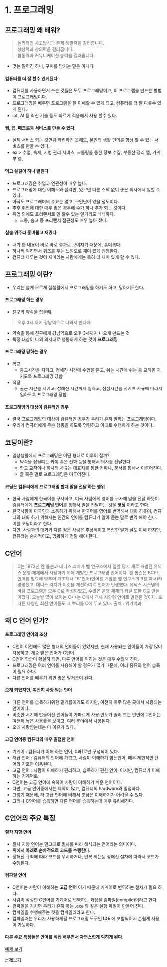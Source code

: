 # 1. 프로그래밍

## 프로그래밍 왜 배워?

> 논리적인 사고방식과 문제 해결력을 길러줍니다.  
> 상상력과 창의력을 길러줍니다.  
> 협동력과 커뮤니케이션 능력을 길러줍니다.

* 맞는 말이긴 하나, 구미를 당기는 말은 아니다

#### 컴퓨터를 더 잘 할수 있게된다
* 컴퓨터를 사용하면서 쓰는 것들은 모두 프로그래밍이고, 이 프로그램을 만드는 방법이 프로그래밍이다. 
* 프로그래밍을 배우면 프로그램을 잘 이해할 수 있게 되고, 컴퓨터를 더 잘 다룰수 있게 된다. 
* iot, AI 등 최신 기술 등도 빠르게 적응해서 사용 할수 있다. 

#### 웹, 앱, 매크로등 서비스를 만들 수 있다. 
* 실제 서비스 되는 것만큼 화려하진 못해도, 본인의 생활 편의를 향상 할 수 있는 서비스를 만들 수 있다. 
* ex > 수업, 숙제, 시험 관리 서비스, 크롤링을 통한 정보 수집, 부동산 정리 앱, 가계부 앱, 

#### 먹고 살길이 하나 열린다
* 프로그래밍은 취업과 연관성이 매우 높다. 
* 프로그래밍에 대한 이해도와 실력만, 있으면 다른 스팩 없이 좋은 회사에서 일할 수 있다.
* 아직도 프로그래머의 수요는 많고, 구인난이 있을 정도이다.
* 추후 취업에 대한 매우 좋은 경우에 수가 하나 추가 되는 것이다.
* 취업 외에도 프리랜서로 일 할수 있는 일거리도 넉넉하다. 
	* 크몽, 숨고 등 프리랜서 접근성도 매우 높아 졌다.

#### 실습 위주라 흥미롭고 재밌다
* 내가 한 내용이 바로 바로 결과로 보여지기 때문에, 흥미롭다. 
* 하나씩 익히면서 퀴즈를 푸는 느낌으로 재미 있게 진행한다. 
* 컴퓨터 다루는 것이 재미있는 사람에게는 특히 더 재미 있게 할 수 있다.

## 프로그래밍 이란?
* 우리는 알게 모르게 실생활에서 프로그래밍을 하기도 하고, 당하기도한다. 

#### 프로그래밍 하는 경우
* 친구와 약속을 잡을떄  

> 	오후 3시 까지 강남역으로 나와서 만나자

* 약속을 통해 친구에게 강남역으로 오후 3세까지 나오게 만드는 것
* 특정 대상이 나의 의지대로 행동하게 하는 것이 **프로그래밍**

#### 프로그래밍 당하는 경우
* 학교
	* 등교시간을 지키고, 정해진 시간에 수업을 듣고, 쉬는 시간에 쉬는 등 교칙을 지키도록 프로그래밍 당함
* 직장
	* 출근 시간을 지키고, 정해진 시간까지 일하고, 점심시간을 지키며 사규에 따라서 일하도록 프로그래밍 당함


#### 프로그래밍의 대상이 컴퓨터인 경우
* 결국 프로그래밍의 대상이 컴퓨터인 경우가 우리가 흔히 말하는 프로그래밍이다. 
* 우리가 컴퓨터에게 무슨 행동을 하도록 명령하고 이대로 수행하게 하는 것이다. 

## 코딩이란?

* 일상생활에서 프로그래밍은 어떤 형태로 이루어 질까?
	* 약속을 잡을떄는 카톡 혹은 전화 등을 통해서 의사를 전달한다. 
	* 학교 교칙이나 회사의 사규는 대표자를 통한 전파나, 문서를 통해서 이루어진다.
	* 글 혹은 말로 프로그래밍은 이루어진다.

#### 코딩은 컴퓨터에게 프로그래밍 할때 말을 전달 하는 행위
* 한국 사람에게 한국어를 구사하고, 미국 사람에게 영어를 구사해 말을 전달 하듯이 컴퓨터에게 **프로그래밍 언어**를 통해서 말을 전달하는 것을 **코딩** 이라고 한다. 
* 한국사람이 미국인과 소통하기 위해서 한국어를 영어로 번역해서 대화 하듯이, 컴퓨터와 대화 하기 위해서는 인간의 언어를 컴퓨터가 알아 듣는 말로 번역 해야 한다. 이를 코딩이라고 한다. 
* 다만, 사람과의 대화와 다른 점은 사람은 추상적이고 복잡한 말과 글도 이해 하지만, 컴퓨터는 순차적이고, 명확하게 전달 해야 한다.

## C언어

> C는 1972년 켄 톰슨과 데니스 리치가 벨 연구소에서 일할 당시 새로 개발된 유닉스 운영 체제에서 사용하기 위해 개발한 프로그래밍 언어이다. 켄 톰슨은 BCPL언어를 필요에 맞추어 개조해서 "B"언어(언어를 개발한 벨 연구소의 B를 따서)라 명명했고, 데니스 리치가 이것을 개선하여 C 언어가 탄생했다. 유닉스 시스템의 바탕 프로그램은 모두 C로 작성되었고, 수많은 운영 체제의 커널 또한 C로 만들어졌다. 오늘날 많이 쓰이는 C++는 C에서 객체 지향형 언어로 발전된 것이다. 또 다른 다양한 최신 언어들도 그 뿌리를 C에 두고 있다.
> 출처 : 위키백과

## 왜 C 언어 인가?

#### 프로그래밍 언어의 조상
* C언어 이전에도 많은 형태의 언어들이 있었지만, 현재 사용되는 언어들이 가장 많이 차용하고, 계승 받은 언어가 C언어
* C언어 학습이 확실히 되면, 다른 언어를 익히는 것은 매우 수월해 진다.
* 프로그래밍은 여러 언어를 사용해야 할 경우가 많기 때문에, 여러 종류의 언어 습득이 필요 하다. 
* 다른 언어를 배우기 위한 좋은 밑거름이 된다. 

#### 오래 되었지만, 여전히 사랑 받는 언어
* 다른 언어를 습득하기위한 밑거름이기도 하지만, 여전히 아무 많은 곳에서 사용되는 언어이다. 
* 비슷한 시기에 만들어진 언어들이 가파르게 사용 빈도가 줄어 드는 반면에 C언어는 여전히 높은 사용률을 보이고, 여러 분야에서 사용된다. 
* 오래 사랑받는데는 다 이유가 있다.

#### 고급 언어중 컴퓨터와 매우 밀접한 언어
* 기계어 : 컴퓨터가 이해 하는 언어, 0과1로만 구성되어 있다. 
* 저급 언어 : 컴퓨터의 언어에 가깝고, 사람이 이해하기 힘든언어, 매우 제한적인 단어와 기호만 이용된다. 
* 고급 언어 : 사람이 이해하기 편리하고, 습즉하기 편한 언어, 이지만, 컴퓨터가 이해하는 기계어로 
* C언어는 고급 언어에 속하여 사람이 이해하기 쉬운 언어이다. 
* 다만, 고급 언어중에서는 제약이 많고, 컴퓨터의 hardware와 밀접하다. 
* 그렇기 때문에, 타 고급 언어에 비해서 조금은 이해하기가 어려울 수 있다. 
* 그러나 C언어를 습득하면 다른 언어를 습득하는데 매우 유리해진다. 

## C언어의 주요 특징

#### 절차 지향 언어
* 절차 지향 언어는 말그대로 절차를 따라 해석되는 언어라는 의미이다. 
* **위에서 아래로 순차적으로 코드를 수행한다.** 
* 정해진 규칙에 따라 코드를  무시하거나, 반복 되는등 정해진 절차에 따라서 코드가 수행된다. 

#### 컴파일 언어 

* C언어는 사람이 이해하는 **고급 언어** 이기 때문에 기계어로 번역하는 절차가 필요 하다. 
* 사람이 작성한 C언어를 기계어로 번역하는 과정을 컴파일(compile)이라고 한다
* 컴파일을 거치면 우리가 흔히 아는 .exe 와 같은 실행 파일이 만들어 진다. 
* 컴파일을 수행해주는 것을 컴파일러라고 한다. 
* 컴파일러는 우리가 사용하게될 프로그래밍 도구인 **IDE** 에 포함되어서 손쉽게 사용이 가능하다.

#### 다른 주요 특징들은 언어를 직접 배우면서 자연스럽게 익히게 된다.

[예제 보기](ex/ex01.c)

[문제보기](test/test01/README.md)